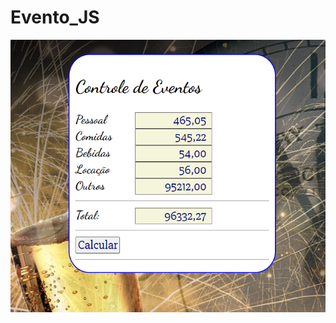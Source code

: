 # Evento_JS

 

![Preview](https://github.com/silassanttos/Evento_JS/blob/main/Captura%20de%20tela%202021-08-31%20114812.png)
